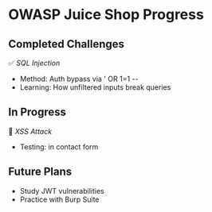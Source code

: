 # OWASP Juice Shop Progress

## Completed Challenges
✅ *SQL Injection*  
   - Method: Auth bypass via ' OR 1=1 --  
   - Learning: How unfiltered inputs break queries

## In Progress
🔧 *XSS Attack*  
   - Testing: <script>alert(1)</script> in contact form

## Future Plans
- Study JWT vulnerabilities
- Practice with Burp Suite
